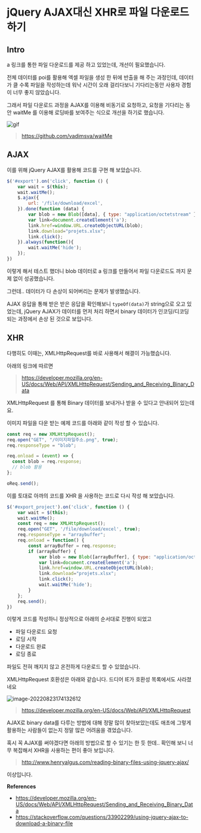 # jQuery AJAX대신 XHR로 파일 다운로드하기

## Intro

a 링크를 통한 파일 다운로드를 제공 하고 있었는데, 개선이 필요했습니다.

전체 데이터를 poi를 활용해 엑셀 파일을 생성 한 뒤에 반출을 해 주는 과정인데, 데이터가 클 수록 파일을 작성하는데 워낙 시간이 오래 걸리다보니 기다리는동안 사용자 경험이 너무 좋지 않았습니다.

그래서 파일 다운로드 과정을 AJAX를 이용해 비동기로 요청하고, 요청을 기다리는 동안 waitMe 를 이용해 로딩바를 보여주는 식으로 개선을 하기로 했습니다. 

![gif](https://raw.githubusercontent.com/Shane-Park/mdblog/main/frontend/xhr_download.assets/gif.gif)

> https://github.com/vadimsva/waitMe

## AJAX

이를 위해 jQuery AJAX를 활용해 코드를 구현 해 보았습니다.

```javascript
$('#export').on('click', function () {
    var wait = $(this);
    wait.waitMe();
    $.ajax({
        url: '/file/download/excel',
    }).done(function (data) {
        var blob = new Blob([data], { type: "application/octetstream" });
        var link=document.createElement('a');
        link.href=window.URL.createObjectURL(blob);
        link.download="projets.xlsx";
        link.click();
    }).always(function(){
        wait.waitMe('hide');
    });
})
```

이렇게 해서 테스트 했더니 blob 데이터로 a 링크를 만들어서 파일 다운로드도 까지 문제 없이 성공했습니다.

그런데.. 데이터가 다 손상이 되어버리는 문제가 발생했습니다.

AJAX 응답을 통해 받은 받은 응답을 확인해보니 `typeOf(data)`가 string으로 오고 있었는데, jQuery AJAX가 데이터를 먼저 처리 하면서 binary 데이터가 인코딩/디코딩 되는 과정에서 손상 된 것으로 보입니다.

## XHR

다행히도 이때는, XMLHttpRequest를 바로 사용해서 해결이 가능했습니다. 

아래의 링크에 따르면

>  https://developer.mozilla.org/en-US/docs/Web/API/XMLHttpRequest/Sending_and_Receiving_Binary_Data

XMLHttpRequest 를 통해 Binary 데이터를 보내거나 받을 수 있다고 안내되어 있는데요.

이미지 파일을 다운 받는 예제 코드를 아래와 같이 작성 할 수 있습니다.

```javascript
const req = new XMLHttpRequest();
req.open("GET", "/이미지파일주소.png", true);
req.responseType = "blob";

req.onload = (event) => {
  const blob = req.response;
  // blob 활용
};

oReq.send();
```

이를 토대로 아까의 코드를 XHR 을 사용하는 코드로 다시 작성 해 보았습니다.

```javascript
$('#export_project').on('click', function () {
    var wait = $(this);
    wait.waitMe();
    const req = new XMLHttpRequest();
    req.open("GET", '/file/download/excel', true);
    req.responseType = "arraybuffer";
    req.onload = function() {
        const arrayBuffer = req.response;
        if (arrayBuffer) {
            var blob = new Blob([arrayBuffer], { type: "application/octetstream" });
            var link=document.createElement('a');
            link.href=window.URL.createObjectURL(blob);
            link.download="projets.xlsx";
            link.click();
            wait.waitMe('hide');
        }
    };
    req.send();
})
```

이렇게 코드를 작성하니 정상적으로 아래의 순서대로 진행이 되었고

- 파일 다운로드 요청
- 로딩 시작
- 다운로드 완료 
- 로딩 종료

파일도 전혀 깨지지 않고 온전하게 다운로드 할 수 있었습니다.

XMLHttpRequest 호환성은 아래와 같습니다. 드디어 IE가 호환성 목록에서도 사라졌네요

![image-20220823174132612](https://raw.githubusercontent.com/Shane-Park/mdblog/main/frontend/xhr_download.assets/image-20220823174132612.png)

> https://developer.mozilla.org/en-US/docs/Web/API/XMLHttpRequest

AJAX로 binary data를 다루는 방법에 대해 정말 많이 찾아보았는데도 애초에 그렇게 활용하는 사람들이 없는지 정말 많은 어려움을 겪었습니다.

혹시 꼭 AJAX를 써야겠다면 아래의 방법으로 할 수 있기는 한 듯 한데.. 확인해 보니 너무 복잡해서 XHR을 사용하는 편이 좋아 보입니다. 

> http://www.henryalgus.com/reading-binary-files-using-jquery-ajax/

이상입니다.

**References**

- https://developer.mozilla.org/en-US/docs/Web/API/XMLHttpRequest/Sending_and_Receiving_Binary_Data
- https://stackoverflow.com/questions/33902299/using-jquery-ajax-to-download-a-binary-file